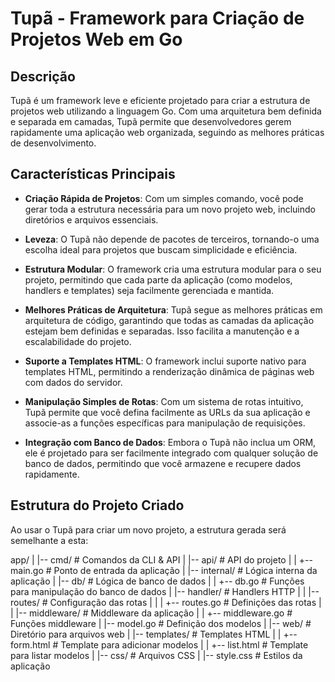 # Tupã - Framework para Criação de Projetos Web em Go

## Descrição

Tupã é um framework leve e eficiente projetado para criar a estrutura de projetos web utilizando a linguagem Go. Com uma arquitetura bem definida e separada em camadas, Tupã permite que desenvolvedores gerem rapidamente uma aplicação web organizada, seguindo as melhores práticas de desenvolvimento.

## Características Principais

- **Criação Rápida de Projetos**: Com um simples comando, você pode gerar toda a estrutura necessária para um novo projeto web, incluindo diretórios e arquivos essenciais.

- **Leveza**: O Tupã não depende de pacotes de terceiros, tornando-o uma escolha ideal para projetos que buscam simplicidade e eficiência.

- **Estrutura Modular**: O framework cria uma estrutura modular para o seu projeto, permitindo que cada parte da aplicação (como modelos, handlers e templates) seja facilmente gerenciada e mantida.

- **Melhores Práticas de Arquitetura**: Tupã segue as melhores práticas em arquitetura de código, garantindo que todas as camadas da aplicação estejam bem definidas e separadas. Isso facilita a manutenção e a escalabilidade do projeto.

- **Suporte a Templates HTML**: O framework inclui suporte nativo para templates HTML, permitindo a renderização dinâmica de páginas web com dados do servidor.

- **Manipulação Simples de Rotas**: Com um sistema de rotas intuitivo, Tupã permite que você defina facilmente as URLs da sua aplicação e associe-as a funções específicas para manipulação de requisições.

- **Integração com Banco de Dados**: Embora o Tupã não inclua um ORM, ele é projetado para ser facilmente integrado com qualquer solução de banco de dados, permitindo que você armazene e recupere dados rapidamente.

## Estrutura do Projeto Criado

Ao usar o Tupã para criar um novo projeto, a estrutura gerada será semelhante a esta:

app/
|
|-- cmd/ # Comandos da CLI & API
| |-- api/ # API do projeto
| | +-- main.go # Ponto de entrada da aplicação
|
|-- internal/ # Lógica interna da aplicação
| |-- db/ # Lógica de banco de dados
| | +-- db.go # Funções para manipulação do banco de dados
| |-- handler/ # Handlers HTTP
| | |-- routes/ # Configuração das rotas
| | | +-- routes.go # Definições das rotas
| | |-- middleware/ # Middleware da aplicação
| | +-- middleware.go # Funções middleware
| |-- model.go # Definição dos modelos
|
|-- web/ # Diretório para arquivos web
| |-- templates/ # Templates HTML
| | +-- form.html # Template para adicionar modelos
| | +-- list.html # Template para listar modelos
| |-- css/ # Arquivos CSS
| |-- style.css # Estilos da aplicação
